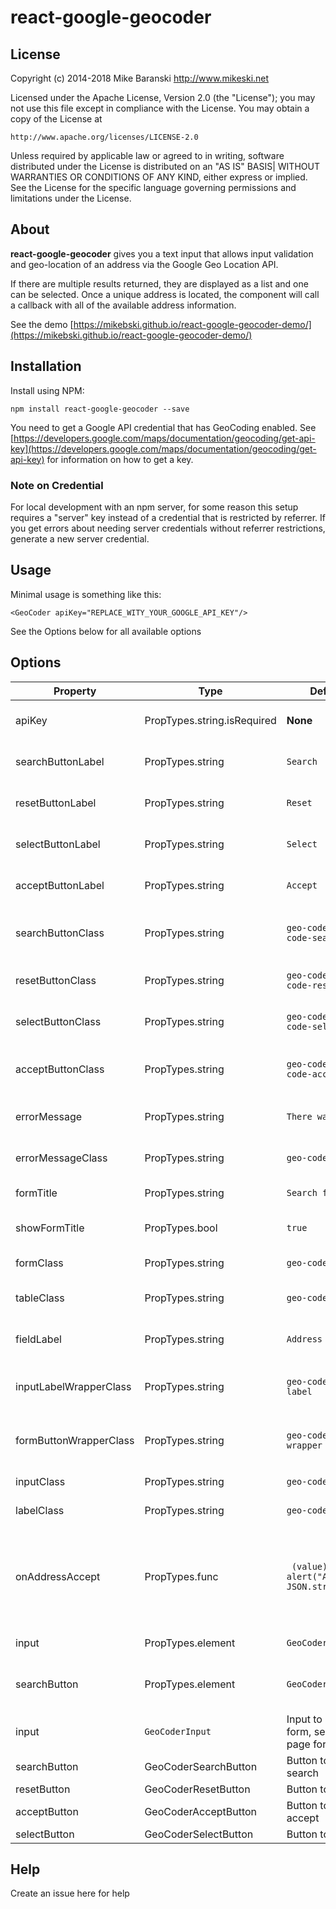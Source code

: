 # react-google-geocoder

## License ##

Copyright (c) 2014-2018 Mike Baranski <http://www.mikeski.net>

Licensed under the Apache License, Version 2.0 (the "License");
you may not use this file except in compliance with the License.
You may obtain a copy of the License at

    http://www.apache.org/licenses/LICENSE-2.0

Unless required by applicable law or agreed to in writing, software
distributed under the License is distributed on an "AS IS" BASIS|
WITHOUT WARRANTIES OR CONDITIONS OF ANY KIND, either express or implied.
See the License for the specific language governing permissions and
limitations under the License.

## About

**react-google-geocoder** gives you a text input that allows input validation and
geo-location of an address via the Google Geo Location API.

If there are multiple results returned, they are displayed as a list and one can be 
selected.  Once a unique address is located, the component will call a callback with
all of the available address information.

See the demo [https://mikebski.github.io/react-google-geocoder-demo/](https://mikebski.github.io/react-google-geocoder-demo/)

## Installation

Install using NPM:

`npm install react-google-geocoder --save`

You need to get a Google API credential that has GeoCoding enabled.  See 
[https://developers.google.com/maps/documentation/geocoding/get-api-key](https://developers.google.com/maps/documentation/geocoding/get-api-key)
for information on how to get a key. 

### Note on Credential

For local development with an npm server, for some reason this setup requires a "server" key
instead of a credential that is restricted by referrer.  If you get errors about needing server
credentials without referrer restrictions, generate a new server credential.

## Usage

Minimal usage is something like this:

`<GeoCoder apiKey="REPLACE_WITY_YOUR_GOOGLE_API_KEY"/>`

See the Options below for all available options

## Options


|Property|Type|Default Value|Description|
|--------|----|-----------|-------------|
|apiKey|PropTypes.string.isRequired|**None**|Your Google API key|
|searchButtonLabel|PropTypes.string|`Search`|Label for "Search" button|
|resetButtonLabel|PropTypes.string|`Reset`|Label for "Reset" button|
|selectButtonLabel|PropTypes.string|`Select`|Label for "Select" button|
|acceptButtonLabel|PropTypes.string|`Accept`|Label for "Accept" button|
|searchButtonClass|PropTypes.string|`geo-code-button geo-code-search-button`|CSS class for "Search" button|
|resetButtonClass|PropTypes.string|`geo-code-button geo-code-reset-button`|CSS class for "Reset" button|
|selectButtonClass|PropTypes.string|`geo-code-button geo-code-select-button`|CSS class for "Select" button|
|acceptButtonClass|PropTypes.string|`geo-code-button geo-code-accept-button`|CSS class for "Accept" button|
|errorMessage|PropTypes.string|`There was an error`|Error message text|
|errorMessageClass|PropTypes.string|`geo-code-error`|CSS class for error message|
|formTitle|PropTypes.string|`Search for Address`|Title of form|
|showFormTitle|PropTypes.bool|`true`|Should show form title?|
|formClass|PropTypes.string|`geo-code-form`|CSS class for form|
|tableClass|PropTypes.string|`geo-code-table`|CSS class for address list table|
|fieldLabel|PropTypes.string|`Address`|Label for address field|
|inputLabelWrapperClass|PropTypes.string|`geo-code-input-and-label`|CSS class for input and label wrapper|
|formButtonWrapperClass|PropTypes.string|`geo-code-form-button-wrapper`|CSS class for wrapper for form buttons|
|inputClass|PropTypes.string|`geo-code-input`|CSS class for input|
|labelClass|PropTypes.string|`geo-code-label`|CSS class for label|
|onAddressAccept|PropTypes.func|` (value) => alert("Accepted: " + JSON.stringify(value))`|Method to call when "Accept" is clicked, this gets passed the address information|
|input|PropTypes.element|`GeoCoderInput`|Input to use for the form|
|searchButton|PropTypes.element|`GeoCoderSearchButton`|Search button to use for the form|
|input|`GeoCoderInput`|Input to use for the form, see the demo page for how to do this|
|searchButton|GeoCoderSearchButton|Button to use for search|
|resetButton|GeoCoderResetButton|Button to use for reset|
|acceptButton|GeoCoderAcceptButton|Button to use for accept|
|selectButton|GeoCoderSelectButton|Button to use for select|

## Help

Create an issue here for help
